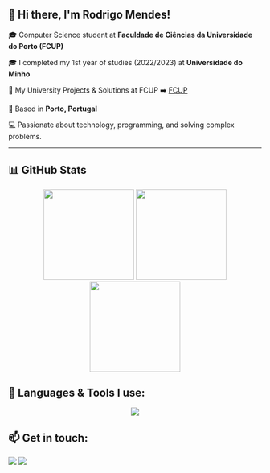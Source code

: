 ## 👋 Hi there, I'm Rodrigo Mendes!  

🎓 Computer Science student at **Faculdade de Ciências da Universidade do Porto (FCUP)**

🎓 I completed my 1st year of studies (2022/2023) at **Universidade do Minho**

📂 My University Projects & Solutions at FCUP ➡️ [FCUP](https://github.com/RodrigoMendes04/FCUP)

📍 Based in **Porto, Portugal**

💻 Passionate about technology, programming, and solving complex problems.

---

## 📊 GitHub Stats
<div align="center">
  <img height="180em" src="https://github-readme-stats.vercel.app/api?username=RodrigoMendes04&show_icons=true&theme=radical" />
  <img height="180em" src="https://github-readme-streak-stats.herokuapp.com/?user=RodrigoMendes04&theme=radical" />
  <img height="180em" src="https://github-readme-stats.vercel.app/api/top-langs/?username=RodrigoMendes04&layout=compact&theme=radical" />
</div>


## 🚀 Languages & Tools I use:
<div align="center">
  <img src="https://skillicons.dev/icons?i=python,java,haskell,kotlin,linux,windows,vscode,idea,obsidian,sqlite" />
</div>


## 📫 Get in touch:
<div> 
  <a href="https://instagram.com/rodrigo.mendes.7" target="_blank"><img src="https://img.shields.io/badge/-Instagram-%23E4405F?style=for-the-badge&logo=instagram&logoColor=white" target="_blank"></a>
  <a href = "mailto:rodrigo.mendes.0530@gmail.com"><img src="https://img.shields.io/badge/-Gmail-%23333?style=for-the-badge&logo=gmail&logoColor=white" target="_blank"></a>
  
</div>

